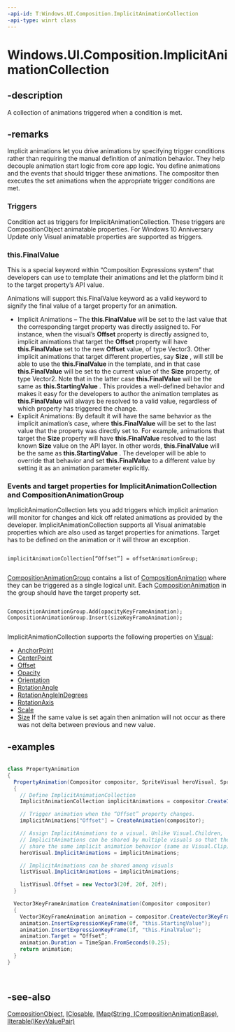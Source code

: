 ```yaml
---
-api-id: T:Windows.UI.Composition.ImplicitAnimationCollection
-api-type: winrt class
---
```


<!-- Class syntax.
public class ImplicitAnimationCollection : Windows.UI.Composition.CompositionObject, Windows.Foundation.Collections.IIterable<Windows.Foundation.Collections.IKeyValuePair<System.String, Windows.UI.Composition.ICompositionAnimationBase>>, Windows.Foundation.Collections.IMap<System.String, Windows.UI.Composition.ICompositionAnimationBase>, Windows.UI.Composition.IImplicitAnimationCollection
-->

# Windows.UI.Composition.ImplicitAnimationCollection

## -description
A collection of animations triggered when a condition is met.



## -remarks

Implicit animations let you drive animations by specifying trigger conditions rather than requiring the manual definition of animation behavior. They help decouple animation start logic from core app logic. You define animations and the events that should trigger these animations. The compositor then executes the set animations when the appropriate trigger conditions are met.

### Triggers

Condition act as triggers for ImplicitAnimationCollection. These triggers are CompositionObject animatable properties. For Windows 10 Anniversary Update only Visual animatable properties are supported as triggers.

### this.FinalValue

This is a special keyword within “Composition Expressions system” that developers can use to template their animations and let the platform bind it to the target property’s API value.

Animations will support this.FinalValue keyword as a valid keyword to signify the final value of a target property for an animation.

+ Implicit Animations – The 
    **this.FinalValue**
   will be set to the last value that the corresponding target property was directly assigned to. For instance, when the visual’s 
    **Offset**
   property is directly assigned to, implicit animations that target the 
    **Offset**
   property will have 
    **this.FinalValue**
   set to the new 
    **Offset**
   value, of type Vector3. Other implicit animations that target different properties, say 
    **Size**
  , will still be able to use the 
    **this.FinalValue**
   in the template, and in that case 
    **this.FinalValue**
   will be set to the current value of the 
    **Size**
   property, of type Vector2. Note that in the latter case 
    **this.FinalValue**
   will be the same as 
    **this.StartingValue**
  . This provides a well-defined behavior and makes it easy for the developers to author the animation templates as 
    **this.FinalValue**
   will always be resolved to a valid value, regardless of which property has triggered the change.
+ Explicit Animations: By default it will have the same behavior as the implicit animation’s case, where 
    **this.FinalValue**
   will be set to the last value that the property was directly set to. For example, animations that target the 
    **Size**
   property will have 
    **this.FinalValue**
   resolved to the last known 
    **Size**
   value on the API layer. In other words, 
    **this.FinalValue**
   will be the same as 
    **this.StartingValue**
  . The developer will be able to override that behavior and set 
    **this.FinalValue**
   to a different value by setting it as an animation parameter explicitly.


### Events and target properties for ImplicitAnimationCollection and CompositionAnimationGroup

ImplicitAnimationCollection lets you add triggers which implicit animation will monitor for changes and kick off related animations as provided by the developer. ImplicitAnimationCollection supports all Visual animatable properties which are also used as target properties for animations. Target has to be defined on the animation or it will throw an exception.

```

implicitAnimationCollection[“Offset”] = offsetAnimationGroup;            
            
```

[CompositionAnimationGroup](compositionanimationgroup.md) contains a list of [CompositionAnimation](compositionanimation.md) where they can be triggered as a single logical unit. Each [CompositionAnimation](compositionanimation.md) in the group should have the target property set.

```

CompositionAnimationGroup.Add(opacityKeyFrameAnimation);
CompositionAnimationGroup.Insert(sizeKeyFrameAnimation);
        
```

ImplicitAnimationCollection supports the following properties on [Visual](visual.md):

+ [AnchorPoint](visual_anchorpoint.md)
+ [CenterPoint](visual_centerpoint.md)
+ [Offset](visual_offset.md)
+ [Opacity](visual_opacity.md)
+ [Orientation](visual_orientation.md)
+ [RotationAngle](visual_rotationangle.md)
+ [RotationAngleInDegrees](visual_rotationangleindegrees.md)
+ [RotationAxis](visual_rotationaxis.md)
+ [Scale](visual_scale.md)
+ [Size](visual_size.md)
If the same value is set again then animation will not occur as there was not delta between previous and new value.

## -examples
```csharp

class PropertyAnimation 
{ 
  PropertyAnimation(Compositor compositor, SpriteVisual heroVisual, SpriteVisual listVisual) 
  { 
    // Define ImplicitAnimationCollection 
    ImplicitAnimationCollection implicitAnimations = compositor.CreateImplicitAnimationCollection(); 

    // Trigger animation when the “Offset” property changes. 
    implicitAnimations["Offset"] = CreateAnimation(compositor); 

    // Assign ImplicitAnimations to a visual. Unlike Visual.Children,     
    // ImplicitAnimations can be shared by multiple visuals so that they  
    // share the same implicit animation behavior (same as Visual.Clip). 
    heroVisual.ImplicitAnimations = implicitAnimations; 

    // ImplicitAnimations can be shared among visuals  
    listVisual.ImplicitAnimations = implicitAnimations; 

    listVisual.Offset = new Vector3(20f, 20f, 20f); 
  } 

  Vector3KeyFrameAnimation CreateAnimation(Compositor compositor) 
  { 
    Vector3KeyFrameAnimation animation = compositor.CreateVector3KeyFrameAnimation(); 
    animation.InsertExpressionKeyFrame(0f, "this.StartingValue"); 
    animation.InsertExpressionKeyFrame(1f, "this.FinalValue"); 
    animation.Target = “Offset”; 
    animation.Duration = TimeSpan.FromSeconds(0.25); 
    return animation; 
  } 
} 
         
         
```



## -see-also
[CompositionObject](compositionobject.md), [IClosable](../windows.foundation/iclosable.md), [IMap(String, ICompositionAnimationBase)](../windows.foundation.collections/imap_2.md), [IIterable(IKeyValuePair)](../windows.foundation.collections/iiterable_1.md)
